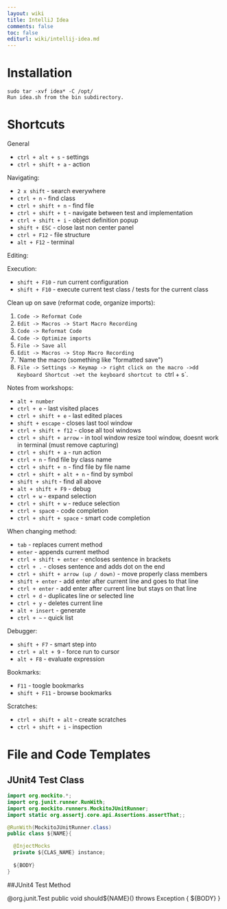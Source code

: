 ```yaml
---
layout: wiki
title: IntelliJ Idea
comments: false
toc: false
editurl: wiki/intellij-idea.md
---
```

# Installation
```
sudo tar -xvf idea* -C /opt/
Run idea.sh from the bin subdirectory.
```

# Shortcuts

General

* `ctrl + alt + s` - settings
* `ctrl + shift + a` - action

Navigating:

* `2 x shift` - search everywhere
* `ctrl + n` - find class
* `ctrl + shift + n` - find file
* `ctrl + shift + t` - navigate between test and implementation
* `ctrl + shift + i` - object definition popup
* `shift + ESC` - close last non center panel
* `ctrl + F12` - file structure
* `alt + F12` - terminal

Editing:

Execution:

* `shift + F10` - run current configuration
* `shift + F10` - execute current test class / tests for the current class

Clean up on save (reformat code, organize imports):

1. `Code -> Reformat Code`
2. `Edit -> Macros -> Start Macro Recording`
3. `Code -> Reformat Code`
3. `Code -> Optimize imports`
4. `File -> Save all`
5. `Edit -> Macros -> Stop Macro Recording`
6. `Name the macro (something like "formatted save")
7. `File -> Settings -> Keymap -> right click on the macro ->dd Keyboard Shortcut ->et the keyboard shortcut to `ctrl + s`. 

Notes from workshops:

* `alt + number`
* `ctrl + e` - last visited places
* `ctrl + shift + e` - last edited places
* `shift + escape` - closes last tool window
* `ctrl + shift + f12` - close all tool windows
* `ctrl + shift + arrow` - in tool window resize tool window, doesnt work in terminal (must remove capturing)
* `ctrl + shift + a` - run action
* `ctrl + n` - find file by class name
* `ctrl + shift + n` - find file by file name
* `ctrl + shift + alt + n` - find by symbol
* `shift + shift` - find all above
* `alt + shift + F9` - debug
* `ctrl + w` - expand selection
* `ctrl + shift + w` - reduce selection
* `ctrl + spac`e - code completion
* `ctrl + shift + space` - smart code completion

When changing method:

* `tab` - replaces current method
* `enter` - appends current method
* `ctrl + shift + enter` - encloses sentence in brackets
* `ctrl + .` - closes sentence and adds dot on the end
* `ctrl + shift + arrow (up / down)` - move properly class members
* `shift + enter` - add enter after current line and goes to that line
* `ctrl + enter` - add enter after current line but stays on that line
* `ctrl + d` - duplicates line or selected line
* `ctrl + y` - deletes current line
* `alt + insert` - generate
* `ctrl + ~` - quick list

Debugger:

* `shift + F7` - smart step into
* `ctrl + alt + 9` - force run to cursor
* `alt + F8` - evaluate expression

Bookmarks:

* `F11` - toogle bookmarks
* `shift + F11` - browse bookmarks

Scratches:

* `ctrl + shift + alt` - create scratches
* `ctrl + shift + i` - inspection

# File and Code Templates

## JUnit4 Test Class

```java
import org.mockito.*;
import org.junit.runner.RunWith;
import org.mockito.runners.MockitoJUnitRunner;
import static org.assertj.core.api.Assertions.assertThat;;

@RunWith(MockitoJUnitRunner.class)
public class ${NAME}{

  @InjectMocks
  private ${CLAS_NAME} instance;
  
  ${BODY}
}
```

##JUnit4 Test Method

@org.junit.Test
public void should${NAME}() throws Exception {
  ${BODY}
}
